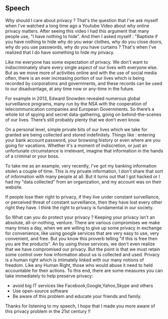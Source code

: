 ## Speech

Why should I care about privacy ? That's the question that I've ask myself when I've watched a long time ago a Youtube Video about why online privacy matters. After seeing this video I had this argument that many people use, "I have nothing to hide". And then I asked myself : "Baptiste if you have nothing to hide why do you wear clothes, why do you close doors, why do you use passwords, why do you have curtains ? That's when I've realized that I do have something to hide my privacy.

Like me everyone has some expectation of privacy. We don't want to indiscriminately share every single aspect of our lives with everyone else. 
But as we move more of activities online and with the use of social media often, there is an ever increasing portion of our lives which is being recorded by corporations and governments, and these records can be used to our disadvantage, at any time now or any-time in the future.

For example in 2013, Edward Snowden revealed numerous global surveillance programs, many run by the NSA with the cooperation of telecommunication companies and European Governments. So there’s a whole lot of spying and secret data-gathering, going on behind-the-scenes of our lives. There’s still probably plenty that we don’t even know.

On a personal level, simple private bits of our lives which we take for granted are being collected and stored indefinitely. Things like : entering your bank account password, your browsing history or even where are you going for vacations. Whether it's a moment of indiscretion, or just an unfortunate circumstance is irrelevant, imagine that information in the hands of a criminal or your boss. 

To take me as an example, very recently, I've got my banking information stolen a couple of time. This is my private information, I don't share that sort of information with many people at all. But it turns out that I got hacked or I had my "data collected" from an organization, and my account was on their website.

If people lose their right to privacy, if they live under constant surveillance, or perceived threat of constant surveillance, then they have lost every other right they have. I think the right to privacy is fundamental in our society.

So What can you do protect your privacy ? Keeping your privacy isn't an absolute, all-or-nothing, venture. There are various compromises we make many times a day, when we are willing to give up some privacy in exchange for convenience, like using google services that are very easy to use, very convenient, and free. But you know this proverb telling "if this is free then you are the products". An by using those services, we don't even realize that we have compromised our privacy.
 But the point is that we must retain some control over how information about us is collected and used. Privacy is a human right which is intimately linked with our many notions of freedom. Like any Human Right, those who would abuse it need to held accountable for their actions. To this end, there are some measures you can take immediately to help preserve privacy: 
- avoid big IT services like Facebook,Google,Yahoo,Skype and others
- Use open-source software
- Be aware of this problem and educate your friends and family.

Thanks for listening to my speech, I hope that I made you more aware of this privacy problem in the 21st century !!






